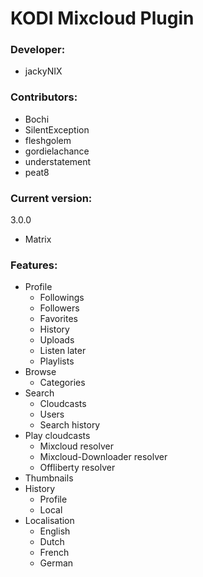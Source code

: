 # KODI Mixcloud Plugin

### Developer:
  - jackyNIX

### Contributors:
  - Bochi
  - SilentException
  - fleshgolem
  - gordielachance
  - understatement
  - peat8

### Current version: 
  3.0.0
  - Matrix

### Features:
  - Profile
    - Followings
    - Followers
    - Favorites
    - History
    - Uploads
    - Listen later
    - Playlists
  - Browse
    - Categories
  - Search
    - Cloudcasts
    - Users
    - Search history
  - Play cloudcasts
    - Mixcloud resolver
    - Mixcloud-Downloader resolver
    - Offliberty resolver
  - Thumbnails
  - History
    - Profile
    - Local
  - Localisation
    - English
    - Dutch
    - French
    - German